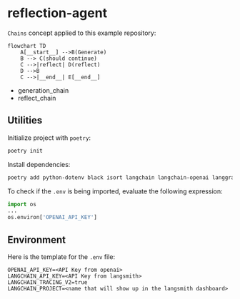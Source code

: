 # reflection-agent

`Chains` concept applied to this example repository:
```mermaid
flowchart TD
    A[__start__] -->B(Generate)
    B --> C(should continue)
    C -->|reflect| D(reflect)
    D -->B
    C -->|__end__| E[__end__]
```
- generation_chain
- reflect_chain

## Utilities

Initialize project with `poetry`:
```sh
poetry init
```

Install dependencies:
```sh
poetry add python-dotenv black isort langchain langchain-openai langgraph
```

To check if the `.env` is being imported, evaluate the following expression:
```python
import os
...
os.environ['OPENAI_API_KEY']
```

## Environment
Here is the template for the `.env` file:
```
OPENAI_API_KEY=<API Key from openai>
LANGCHAIN_API_KEY=<API Key from langsmith>
LANGCHAIN_TRACING_V2=true
LANGCHAIN_PROJECT=<name that will show up in the langsmith dashboard>
```